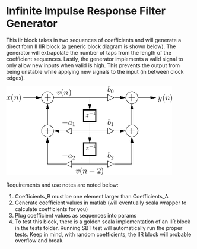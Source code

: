# Infinite Impulse Response Filter Generator
This iir block takes in two sequences of coefficients and will generate a direct form II IIR block (a generic block diagram is shown below). The generator will extrapolate the number of taps from the length of the coefficient sequences. Lastly, the generator implements a valid signal to only allow new inputs when valid is high. This prevents the output from being unstable while applying new signals to the input (in between clock edges). 

![blockDiagram](iirFilterForm2.png)

Requirements and use notes are noted below:
1) Coefficients_B must be one element larger than Coefficients_A
2) Generate coefficient values in matlab (will eventually scala wrapper to calculate coefficients for you)
3) Plug coefficient values as sequences into params
4) To test this block, there is a golden scala implementation of an IIR block in the tests folder. Running SBT test will automatically run the proper tests. Keep in mind, with random coefficients, the IIR block will probable overflow and break.
